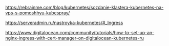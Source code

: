 

https://rebrainme.com/blog/kubernetes/sozdanie-klastera-kubernetes-na-vps-s-pomoshhyu-kubespray/

https://serveradmin.ru/nastroyka-kubernetes/#_Ingress

https://www.digitalocean.com/community/tutorials/how-to-set-up-an-nginx-ingress-with-cert-manager-on-digitalocean-kubernetes-ru



